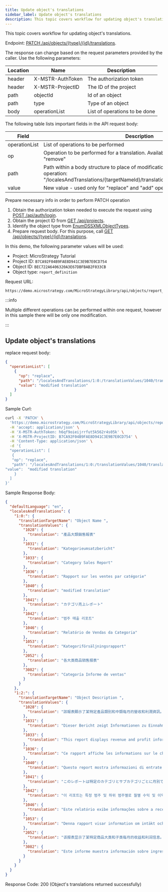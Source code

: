 ```yaml
---
title: Update object's translations
sidebar_label: Update object's translations
description: This topic covers workflow for updating object's translations.
---
```


This topic covers workflow for updating object's translations.

Endpoint: [PATCH /api/objects/{type}/{id}/translations](https://demo.microstrategy.com/MicroStrategyLibrary/api-docs/index.html#/Object%20Management/updateObjectsTranslation).

The response can change based on the request parameters provided by the caller. Use the following parameters:

| Location | Name             | Description                   |
| -------- | ---------------- | ----------------------------- |
| header   | X-MSTR-AuthToken | The authorization token       |
| header   | X-MSTR-ProjectID | The ID of the project         |
| path     | objectId         | Id of an object               |
| path     | type             | Type of an object             |
| body     | operationList    | List of operations to be done |

The following table lists important fields in the API request body:

| Field         | Description                                                                                                                                                                     |
| ------------- | ------------------------------------------------------------------------------------------------------------------------------------------------------------------------------- |
| operationList | List of operations to be performed                                                                                                                                              |
| op            | Operation to be performed for a translation. Available values: "add", "replace", "remove"                                                                                       |
| path          | Path within a body structure to place of modification. available value for replace operation: "/localesAndTranslations/{targetNameId}/translationValues/{localeId}/translation" |
| value         | New value - used only for "replace" and "add" operations                                                                                                                        |

Prepare necessary info in order to perform PATCH operation

1. Obtain the authorization token needed to execute the request using [POST /api/auth/login](https://demo.microstrategy.com/MicroStrategyLibrary/api-docs/index.html#/Authentication/postLogin).
1. Obtain the project ID from [GET /api/projects](https://demo.microstrategy.com/MicroStrategyLibrary/api-docs/index.html#/Projects/getProjects_1).
1. Identify the object type from [EnumDSSXMLObjectTypes](https://www2.microstrategy.com/producthelp/2021/WebAPIReference/com/microstrategy/webapi/EnumDSSXMLObjectTypes.html).
1. Prepare request body. For this purpose, call [GET /api/objects/{type}/{id}/translations](https://demo.microstrategy.com/MicroStrategyLibrary/api-docs/index.html#/Object%20Management/getObjectsTranslation).

In this demo, the following parameter values will be used:

- Project: MicroStrategy Tutorial
- Project ID: `B7CA92F04B9FAE8D941C3E9B7E0CD754`
- Object ID: `BEC722A6406320A3E67DBFBAB2F033CB`
- Object type: `report_definition`

Request URL:

```url
https://demo.microstrategy.com/MicroStrategyLibrary/api/objects/report_definition/BEC722A6406320A3E67DBFBAB2F033CB/translations
```

:::info

Multiple different operations can be performed within one request, however in this sample there will be only one modification.

:::

## Update object's translations

replace request body:

```json
{
  "operationList": [
    {
      "op": "replace",
      "path": "/localesAndTranslations/1:0:/translationValues/1040/translation",
      "value": "modified translation"
    }
  ]
}
```

Sample Curl:

```bash
curl -X 'PATCH' \
  'https://demo.microstrategy.com/MicroStrategyLibrary/api/objects/report_definition/BEC722A6406320A3E67DBFBAB2F033CB/translations' \
  -H 'accept: application/json' \
  -H 'X-MSTR-AuthToken: h6qf9oieijrrfut5k562r4s05k' \
  -H 'X-MSTR-ProjectID: B7CA92F04B9FAE8D941C3E9B7E0CD754' \
  -H 'Content-Type: application/json' \
  -d '{
  "operationList": [
   {
   "op": "replace",
   "path": "/localesAndTranslations/1:0:/translationValues/1040/translation",
"value":  "modified translation"
    }
  ]
}'
```

Sample Response Body:

```json
{
  "defaultLanguage": "en",
  "localesAndTranslations": {
    "1:0:": {
      "translationTargetName": "Object Name ",
      "translationValues": {
        "1028": {
          "translation": "產品大類銷售報表"
        },
        "1031": {
          "translation": "Kategorieumsatzbericht"
        },
        "1033": {
          "translation": "Category Sales Report"
        },
        "1036": {
          "translation": "Rapport sur les ventes par catégorie"
        },
        "1040": {
          "translation": "modified translation"
        },
        "1041": {
          "translation": "カテゴリ売上レポート"
        },
        "1042": {
          "translation": "범주 매출 리포트"
        },
        "1046": {
          "translation": "Relatório de Vendas da Categoria"
        },
        "1053": {
          "translation": "Kategoriförsäljningsrapport"
        },
        "2052": {
          "translation": "各大类商品销售报表"
        },
        "3082": {
          "translation": "Categoría Informe de ventas"
        }
      }
    },
    "1:2:": {
      "translationTargetName": "Object Description ",
      "translationValues": {
        "1028": {
          "translation": "該報表顯示了某特定產品類別和中類每月的營收和利潤資訊。該利息的產品類別通過分頁選擇。"
        },
        "1031": {
          "translation": "Dieser Bericht zeigt Informationen zu Einnahmen und Gewinn nach Monat für eine bestimmte Kategorie und Subkategorie. Die Kategorie, für die Sie sich interessieren, wird mit Page-By ausgewählt."
        },
        "1033": {
          "translation": "This report displays revenue and profit information by month for a particular category and subcategory.  The category of interest is selected via page-by."
        },
        "1036": {
          "translation": "Ce rapport affiche les informations sur le chiffre d'affaires et le profit par mois pour une certaine catégorie et sous-catégorie  La catégorie qui intéresse l'utilisateur est sélectionnée via le saut de page."
        },
        "1040": {
          "translation": "Questo report mostra informazioni di entrate e profitti per mese per categorie e sottocategorie particolari. La categoria di interesse viene selezionata tramite raggruppamento a pagine."
        },
        "1041": {
          "translation": "このレポートは特定のカテゴリとサブカテゴリごとに月別で売上高と利益情報を示します。カテゴリはページバイで選択できます。"
        },
        "1042": {
          "translation": "이 리포트는 특정 범주 및 하위 범주별로 월별 수익 및 이익 정보를 표시합니다. 원하는 범주는 페이지-바이를 통해 선택됩니다."
        },
        "1046": {
          "translation": "Este relatório exibe informações sobre a receita e o lucro mensal de categorias e subcategorias específicas.  A categoria de interesse é selecionada página a página."
        },
        "1053": {
          "translation": "Denna rapport visar information om intäkt och vinst per månad för en viss kategori och underkategori.  Kategorin av intresse väljs genom sökning."
        },
        "2052": {
          "translation": "该报表显示了某特定商品大类和子类每月的收益和利润信息。该利息的商品大类通过分页选择。"
        },
        "3082": {
          "translation": "Este informe muestra información sobre ingresos y beneficios por mes para una categoría y una subcategoría determinadas.  La categoría se selecciona mediante paginación."
        }
      }
    }
  }
}
```

Response Code: 200 (Object's translations returned successfully)
